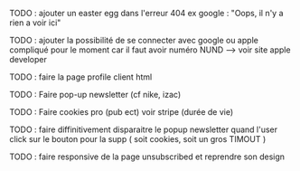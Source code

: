 TODO :
    ajouter un easter egg dans l'erreur 404
    ex google : "Oops, il n'y a rien a voir ici"

TODO :
    ajouter la possibilité de se connecter avec google ou apple
    compliqué pour le moment car il faut avoir numéro NUND --> voir site apple developer

TODO :
    faire la page profile client html

TODO : 
    Faire pop-up newsletter (cf nike, izac)

TODO :
    Faire cookies pro (pub ect) voir stripe (durée de vie)

TODO :
    faire diffinitivement disparaitre le popup newsletter
    quand l'user click sur le bouton pour la supp
    ( soit cookies, soit un gros TIMOUT )

TODO : 
    faire responsive de la page unsubscribed et reprendre son design